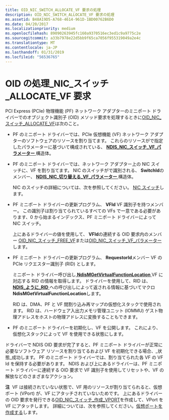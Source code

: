 ```yaml
---
title: OID_NIC_SWITCH_ALLOCATE_VF 要求の処理
description: OID_NIC_SWITCH_ALLOCATE_VF 要求の処理
ms.assetid: B48A19D5-A768-4614-961D-1BD00762B6D0
ms.date: 04/20/2017
ms.localizationpriority: medium
ms.openlocfilehash: 89090263945fc160a9370516ec3ed1c9a9775c2e
ms.sourcegitcommit: a33b7978e22d5bb9f65ca7056f955319049a2e4c
ms.translationtype: MT
ms.contentlocale: ja-JP
ms.lasthandoff: 01/31/2019
ms.locfileid: "56536765"
---
```

# <a name="handling-oidnicswitchallocatevf-requests"></a>OID の処理\_NIC\_スイッチ\_ALLOCATE\_VF 要求


PCI Express (PCIe) 物理機能 (PF) ネットワーク アダプターのミニポート ドライバーでのオブジェクト識別子 (OID) メソッド要求を処理するときに[OID\_NIC\_スイッチ\_ALLOCATE\_VF](https://msdn.microsoft.com/library/windows/hardware/hh451814)は次のこと。

-   PF のミニポート ドライバーでは、PCIe 仮想機能 (VF) ネットワーク アダプターのソフトウェアのリソースを割り当てます。 これらのリソースがで指定したパラメーターに基づいて構成されている、 [ **NDIS\_NIC\_スイッチ\_VF\_パラメーター** ](https://msdn.microsoft.com/library/windows/hardware/hh451593)構造体。

-   PF のミニポート ドライバーでは、ネットワーク アダプター上の NIC スイッチに、VF を割り当てます。 NIC のスイッチがで識別される、 **SwitchId**のメンバー、 [ **NDIS\_NIC\_切り替える\_VF\_パラメーター** ](https://msdn.microsoft.com/library/windows/hardware/hh451593)構造体。

    NIC のスイッチの詳細については、次を参照してください。 [NIC スイッチ](nic-switches.md)します。

-   PF ミニポート ドライバーの更新プログラム、 **VFId** VF 識別子を持つメンバー。 この識別子は割り当てられているすべての VFs で一意である必要があります、0 から始まるインデックス、PF ミニポート ドライバーによって NIC スイッチ。

    上にあるドライバーの値を使用して、 **VFId**の連続する OID 要求内のメンバー [OID\_NIC\_スイッチ\_FREE\_VF](https://msdn.microsoft.com/library/windows/hardware/hh451822)または[OID\_NIC\_スイッチ\_VF\_パラメーター](https://msdn.microsoft.com/library/windows/hardware/hh451824)します。

-   PF ミニポート ドライバーの更新プログラム、 **RequestorId**メンバー VF の PCIe リクエスター識別子 (RID) とします。

    ミニポート ドライバー呼び出し[ **NdisMGetVirtualFunctionLocation** ](https://msdn.microsoft.com/library/windows/hardware/hh451487) VF に対応する RID の情報を取得します。 ドライバーを使用して、RID は、 [ **NDIS\_ように\_RID** ](https://msdn.microsoft.com/library/windows/hardware/hh451557)への呼び出しによって返される情報に基づいてマクロ**NdisMGetVirtualFunctionLocation**します。

    RID は、DMA、PF と VF 間割り込み再マップの仮想化スタックで使用されます。 RID は、ハードウェア入出力メモリ管理ユニット (IOMMU) ゲスト物理アドレスをホストの物理アドレスに変換することもできます。

-   PF のミニポート ドライバーを初期化し、VF を公開します。 これにより、仮想化スタックによって VF を使用できる状態にします。

ドライバーで NDIS OID 要求が完了すると、PF ミニポート ドライバーが正常に必要なソフトウェア リソースを割り当てるおよび VF を初期化できる場合、\_状態\_成功します。 PF のミニポート ドライバーでは、割り当てられた各 VF の VF Id を保持する必要があります。 NDIS および上にあるドライバーは、PF ミニポート ドライバーに連続する OID 要求で VF 識別子を使用してリセットや、VF の解放などのさまざまなアクション。

**注**  VF は接続されていない状態で、VF 用のリソースが割り当てられると、仮想ポート (VPort) が、VF にアタッチされていないためです。 上にあるドライバーの OID 要求を発行できる[OID\_NIC\_スイッチ\_作成\_VPORT](https://msdn.microsoft.com/library/windows/hardware/hh451816)を作成して、VPort を VF にアタッチします。 詳細については、次を参照してください。[仮想ポートを作成する](creating-a-virtual-port.md)します。

 

 

 





